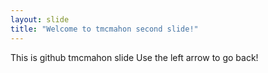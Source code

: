 ```yaml
---
layout: slide
title: "Welcome to tmcmahon second slide!"
---
```

This is github tmcmahon slide
Use the left arrow to go back!